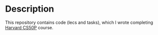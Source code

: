 # Description
This repository contains code (lecs and tasks), which I wrote completing [Harvard CS50P](https://cs50.harvard.edu/python/2022/) course.
